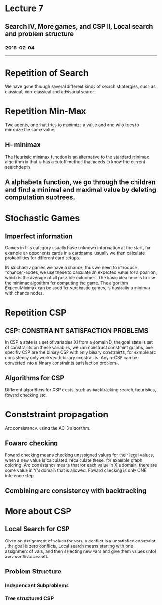 # Lecture 7
## Search IV, More games, and CSP II, Local search and problem structure
### 2018-02-04
---

# Repetition of Search 
We have gone through several different kinds of search stratergies, such as classical, non-classical and advisarial search. 

# Repetition Min-Max
Two agents, one that tries to maximize a value and one who tries to minimize the same value. 

## H- minimax
The Heuristic minimax function is an alternative to the standard minimax algorithm in that is has a cutoff method that needs to know the current searchdepth 

## A alphabeta function, we go through the children and find a minimal and maximal value by deleting computation subtrees. 

# Stochastic Games 

## Imperfect information
Games in this category usually have unknown information at the start, for example an opponents cards in a cardgame, usually we then calculate probabilities for different card setups. 

IN stochastiv games we have a chance, thus we need to introduce "chance"-nodes, we use these to calculate an expected value for a position, which is the average of all possible outcomes. 
The basic idea here is to use the minimax algorithm for computing the game. 
The algorithm ExpectiMinimax can be used for stochastic games, is basically a minimax with chance nodes. 

# Repetition CSP 

## CSP: CONSTRAINT SATISFACTION PROBLEMS
In CSP a state is a set of variables Xi from a domain D, the goal state is set of constraints on these variables, we can construct constraint graphs, one specifiv CSP are the binary CSP with only binary constraints, for exmple arc consistency only works with binary constraints. Any n-CSP can be converted into a binary constraints satisfaction problem-.

## Algorithms for CSP
Different algorithms for CSP exists, such as backtracking search, heuristics, foward checking etc. 

# Conststraint propagation 
Arc consistancy, using the AC-3 algorithm, 


## Foward checking
Foward checking means checking unassigned values for their legal values, when a new value is calculated, recalculate these, for example graph coloring. Arc consistancy means that for each value in X's domain, there are some value in Y's domain that is allowed. Foward checking is only ONE inference step.

## Combining arc consistency with backtracking 


# More about CSP

## Local Search for CSP 
Given an assignment of values for vars, a conflict is a unsatisfied constraint , the goal is zero conflicts, Local search means starting with one assignment of vars, and then selecting new vars and give them values untol zero conflicts are left. 

## Problem Structure 

### Independant Subproblems 

### Tree structured CSP 
